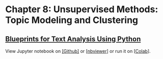 # Chapter 8: Unsupervised Methods: Topic Modeling and Clustering

## [Blueprints for Text Analysis Using Python](https://github.com/blueprints-for-text-analytics-python/blueprints-text)

View Jupyter notebook on 
[[Github]](opic_Modeling_Clustering.ipynb) or
[[nbviewer](https://nbviewer.ipython.org/github/blueprints-for-text-analytics-python/blueprints-text/blob/master/ch08/opic_Modeling_Clustering.ipynb)] or run it on 
[[Colab](https://colab.research.google.com/github/blueprints-for-text-analytics-python/blueprints-text/blob/master/ch08/opic_Modeling_Clustering.ipynb)].
